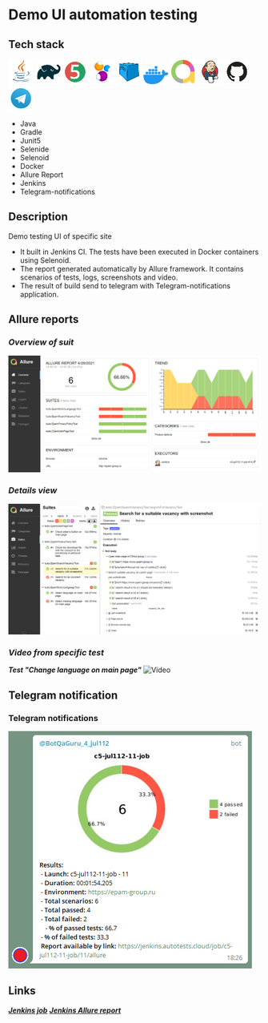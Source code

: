 # Demo UI automation testing

## **Tech stack**
![Java Logo](src/test/resources/img/stack_icons/Java.png) 
![Gradle Logo](src/test/resources/img/stack_icons/Gradle.png)
![JUnit5 Logo](src/test/resources/img/stack_icons/JUnit5.png)
![Selenide Logo](src/test/resources/img/stack_icons/Selenide.png)
![Selenoid Logo](src/test/resources/img/stack_icons/Selenoid.png)
![Docker Logo](src/test/resources/img/stack_icons/Docker.png)
![Allure Logo](src/test/resources/img/stack_icons/Allure.png)
![Jenkins Logo](src/test/resources/img/stack_icons/Jenkins.png)
![Github Logo](src/test/resources/img/stack_icons/Github.png)
![Telegram Logo](src/test/resources/img/stack_icons/Telegram.png)
- Java
- Gradle
- Junit5
- Selenide
- Selenoid
- Docker
- Allure Report
- Jenkins
- Telegram-notifications
## **Description**
Demo testing UI of specific site

- It built in Jenkins CI. The tests have been executed in Docker containers using Selenoid. 
- The report generated automatically by Allure framework. It contains scenarios of tests, logs, screenshots and video.
- The result of build send to telegram with Telegram-notifications 
application.
## Allure reports
### *Overview of suit*
![Allure](src/test/resources/img/tests/Allure-report_overview.png)
### *Details view*
![Allure](src/test/resources/img/tests/Allure-suites_example_view.png)
### *Video from specific test*
***Test "Change language on main page"***
![Video](src/test/resources/img/tests/Allure-report_video_example.gif)
## Telegram notification
### Telegram notifications
![Telegram](src/test/resources/img/tests/telegram_notification_screenshot.png)
## Links
[***Jenkins job***](https://jenkins.autotests.cloud/job/c5-jul112-11-job) 
[***Jenkins Allure report***](https://jenkins.autotests.cloud/job/c5-jul112-11-job/allure/) 
